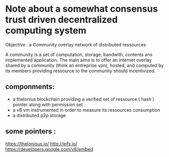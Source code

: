 # Note about a somewhat consensus trust driven decentralized computing system

Objective : 
a Community overlay network of distributed ressources

A community is a set of computation, storage, bandwith, contents ans implemented application.
The main aims is to offer an internet overlay shared by a community (think an entreprise vpn), hosted, and computed by its members
providing ressource to the community should incentivized.

## componments:

* a thelonius blockchain providing a verified set of ressource ( hash ) pointer along with permission set  
* a v8 vm instrumented in order to measure its ressources consumption
* a distributed p2p storage 


## some pointers :

https://thelonious.io/
http://ipfs.io/
https://developers.google.com/v8/embed

